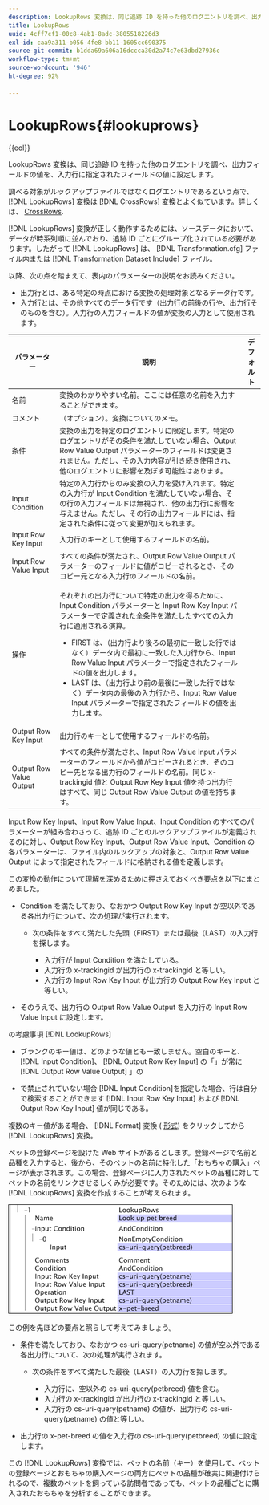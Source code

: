 ```yaml
---
description: LookupRows 変換は、同じ追跡 ID を持った他のログエントリを調べ、出力フィールドの値を、入力行に指定されたフィールドの値に設定します。
title: LookupRows
uuid: 4cff7cf1-00c8-4ab1-8adc-3805518226d3
exl-id: caa9a311-b056-4fe8-bb11-1605cc690375
source-git-commit: b1dda69a606a16dccca30d2a74c7e63dbd27936c
workflow-type: tm+mt
source-wordcount: '946'
ht-degree: 92%

---
```


# LookupRows{#lookuprows}

{{eol}}

LookupRows 変換は、同じ追跡 ID を持った他のログエントリを調べ、出力フィールドの値を、入力行に指定されたフィールドの値に設定します。

調べる対象がルックアップファイルではなくログエントリであるという点で、[!DNL LookupRows] 変換は [!DNL CrossRows] 変換とよく似ています。詳しくは、 [CrossRows](../../../../../home/c-dataset-const-proc/c-data-trans/c-transf-types/c-standard-transf/c-crossrows.md#concept-fcace08804f54db397ed631cc13ff4f2).

[!DNL LookupRows] 変換が正しく動作するためには、ソースデータにおいて、データが時系列順に並んでおり、追跡 ID ごとにグループ化されている必要があります。したがって [!DNL LookupRows] は、 [!DNL Transformation.cfg] ファイル内または [!DNL Transformation Dataset Include] ファイル。

以降、次の点を踏まえて、表内のパラメーターの説明をお読みください。

* 出力行とは、ある特定の時点における変換の処理対象となるデータ行です。
* 入力行とは、その他すべてのデータ行です（出力行の前後の行や、出力行そのものを含む）。入力行の入力フィールドの値が変換の入力として使用されます。

<table id="table_AB68A89ECD5C45F39B8433F994BBD7D8"> 
 <thead> 
  <tr> 
   <th colname="col1" class="entry"> パラメーター </th> 
   <th colname="col2" class="entry"> 説明 </th> 
   <th colname="col3" class="entry"> デフォルト </th> 
  </tr> 
 </thead>
 <tbody> 
  <tr> 
   <td colname="col1"> 名前 </td> 
   <td colname="col2"> 変換のわかりやすい名前。ここには任意の名前を入力することができます。 </td> 
   <td colname="col3"> </td> 
  </tr> 
  <tr> 
   <td colname="col1"> コメント </td> 
   <td colname="col2"> （オプション）。変換についてのメモ。 </td> 
   <td colname="col3"> </td> 
  </tr> 
  <tr> 
   <td colname="col1"> 条件 </td> 
   <td colname="col2"> 変換の出力を特定のログエントリに限定します。特定のログエントリがその条件を満たしていない場合、Output Row Value Output パラメーターのフィールドは変更されません。ただし、その入力内容が引き続き使用され、他のログエントリに影響を及ぼす可能性はあります。 </td> 
   <td colname="col3"> </td> 
  </tr> 
  <tr> 
   <td colname="col1"> Input Condition </td> 
   <td colname="col2">特定の入力行からのみ変換の入力を受け入れます。特定の入力行が <span class="wintitle">Input</span> Condition を満たしていない場合、その行の入力フィールドは無視され、他の出力行に影響を与えません。ただし、その行の出力フィールドには、指定された条件に従って変更が加えられます。 </td> 
   <td colname="col3"> </td> 
  </tr> 
  <tr> 
   <td colname="col1"> Input Row Key Input </td> 
   <td colname="col2"> 入力行のキーとして使用するフィールドの名前。 </td> 
   <td colname="col3"> </td> 
  </tr> 
  <tr> 
   <td colname="col1"> Input Row Value Input </td> 
   <td colname="col2"> すべての条件が満たされ、Output Row Value Output パラメーターのフィールドに値がコピーされるとき、そのコピー元となる入力行のフィールドの名前。 </td> 
   <td colname="col3"> </td> 
  </tr> 
  <tr> 
   <td colname="col1"> 操作 </td> 
   <td colname="col2"> <p>それぞれの出力行について特定の出力を得るために、<span class="wintitle">Input</span> Condition パラメーターと Input Row Key Input パラメーターで定義された全条件を満たしたすべての入力行に適用される演算。 
     <ul id="ul_16FB152CB558497794DDED72A2F05CDD"> 
      <li id="li_22DA9F814E4E42D0B21E90B63A2A7A0E"> FIRST は、（出力行より後ろの最初に一致した行ではなく）データ内で最初に一致した入力行から、Input Row Value Input パラメーターで指定されたフィールドの値を出力します。 </li> 
      <li id="li_45E00C3DE0494A1CB5C09B942088F161"> LAST は、（出力行より前の最後に一致した行ではなく）データ内の最後の入力行から、Input Row Value Input パラメーターで指定されたフィールドの値を出力します。 </li> 
     </ul> </p> </td> 
   <td colname="col3"> </td> 
  </tr> 
  <tr> 
   <td colname="col1"> Output Row Key Input </td> 
   <td colname="col2"> 出力行のキーとして使用するフィールドの名前。 </td> 
   <td colname="col3"> </td> 
  </tr> 
  <tr> 
   <td colname="col1"> Output Row Value Output </td> 
   <td colname="col2">すべての条件が満たされ、Input Row Value Input パラメーターのフィールドから値がコピーされるとき、そのコピー先となる出力行のフィールドの名前。同じ x-trackingid 値と <span class="wintitle">Output Row Key Input </span> 値を持つ出力行はすべて、同じ <span class="wintitle">Output Row Value Output</span> の値を持ちます。 </td> 
   <td colname="col3"> </td> 
  </tr> 
 </tbody> 
</table>

Input Row Key Input、Input Row Value Input、Input Condition のすべてのパラメーターが組み合わさって、追跡 ID ごとのルックアップファイルが定義されるのに対し、Output Row Key Input、Output Row Value Input、Condition の各パラメーターは、ファイル内のルックアップの対象と、Output Row Value Output によって指定されたフィールドに格納される値を定義します。

この変換の動作について理解を深めるために押さえておくべき要点を以下にまとめました。

* Condition を満たしており、なおかつ Output Row Key Input が空以外である各出力行について、次の処理が実行されます。

   * 次の条件をすべて満たした先頭（FIRST）または最後（LAST）の入力行を探します。

      * 入力行が Input Condition を満たしている。
      * 入力行の x-trackingid が出力行の x-trackingid と等しい。
      * 入力行の Input Row Key Input が出力行の Output Row Key Input と等しい。

* そのうえで、出力行の Output Row Value Output を入力行の Input Row Value Input に設定します。

の考慮事項 [!DNL LookupRows]

* ブランクのキー値は、どのような値とも一致しません。空白のキーと、 [!DNL Input Condition]、 [!DNL Output Row Key Input] の「」が常に [!DNL Output Row Value Output] 」の

* で禁止されていない場合 [!DNL Input Condition]を指定した場合、行は自分で検索することができます [!DNL Input Row Key Input] および [!DNL Output Row Key Input] 値が同じである。

複数のキー値がある場合、 [!DNL Format] 変換 ( [形式](../../../../../home/c-dataset-const-proc/c-data-trans/c-transf-types/c-standard-transf/c-format.md#concept-3de04869181e4694ab072b092186684b)) をクリックしてから [!DNL LookupRows] 変換。

ペットの登録ページを設けた Web サイトがあるとします。登録ページで名前と品種を入力すると、後から、そのペットの名前に特化した「おもちゃの購入」ページが表示されます。この場合、登録ページに入力されたペットの品種に対してペットの名前をリンクさせるしくみが必要です。そのためには、次のような [!DNL LookupRows] 変換を作成することが考えられます。

![](assets/cfg_TransformationType_LookupRows.png)

この例を先ほどの要点と照らして考えてみましょう。

* 条件を満たしており、なおかつ cs-uri-query(petname) の値が空以外である各出力行について、次の処理が実行されます。

   * 次の条件をすべて満たした最後（LAST）の入力行を探します。

      * 入力行に、空以外の cs-uri-query(petbreed) 値を含む。
      * 入力行の x-trackingid が出力行の x-trackingid と等しい。
      * 入力行の cs-uri-query(petname) の値が、出力行の cs-uri-query(petname) の値と等しい。

* 出力行の x-pet-breed の値を入力行の cs-uri-query(petbreed) の値に設定します。

この [!DNL LookupRows] 変換では、ペットの名前（キー）を使用して、ペットの登録ページとおもちゃの購入ページの両方にペットの品種が確実に関連付けられるので、複数のペットを飼っている訪問者であっても、ペットの品種ごとに購入されたおもちゃを分析することができます。
